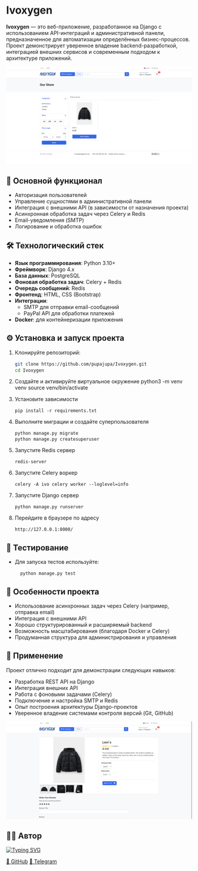 # Ivoxygen

**Ivoxygen** — это веб-приложение, разработанное на Django с использованием API-интеграций и административной панели, предназначенное для автоматизации определённых бизнес-процессов. Проект демонстрирует уверенное владение backend-разработкой, интеграцией внешних сервисов и современным подходом к архитектуре приложений.

![Preview](/ivoxygen/static/images/preview.png)

## 🚀 Основной функционал

-   Авторизация пользователей
-   Управление сущностями в административной панели
-   Интеграция с внешними API (в зависимости от назначения проекта)
-   Асинхронная обработка задач через Celery и Redis
-   Email-уведомления (SMTP)
-   Логирование и обработка ошибок

## 🛠️ Технологический стек

-   **Язык программирования**: Python 3.10+
-   **Фреймворк**: Django 4.x
-   **База данных**: PostgreSQL
-   **Фоновая обработка задач**: Celery + Redis
-   **Очередь сообщений**: Redis
-   **Фронтенд**: HTML, CSS (Bootstrap)
-   **Интеграции**:
    -   SMTP для отправки email-сообщений
    -   PayPal API для обработки платежей
-   **Docker**: для контейнеризации приложения

## ⚙️ Установка и запуск проекта

1.  Клонируйте репозиторий:
    ```bash
    git clone https://github.com/pupajupa/Ivoxygen.git
    cd Ivoxygen
    ```
2.  Создайте и активируйте виртуальное окружение
    python3 -m venv venv
    source venv/bin/activate

3.  Установите зависимости

        pip install -r requirements.txt

4.  Выполните миграции и создайте суперпользователя

        python manage.py migrate
        python manage.py createsuperuser

5.  Запустите Redis сервер

        redis-server

6.  Запустите Celery воркер

        celery -A ivo celery worker --loglevel=info

7.  Запустите Django сервер

        python manage.py runserver

8.  Перейдите в браузере по адресу

        http://127.0.0.1:8000/

## 🧪 Тестирование

-   Для запуска тестов используйте:

          python manage.py test

## 📌 Особенности проекта

-   Использование асинхронных задач через Celery (например, отправка email)
-   Интеграция с внешними API
-   Хорошо структурированный и расширяемый backend
-   Возможность масштабирования (благодаря Docker и Celery)
-   Продуманная структура для администрирования и управления

## 💼 Применение

Проект отлично подходит для демонстрации следующих навыков:

-   Разработка REST API на Django
-   Интеграция внешних API
-   Работа с фоновыми задачами (Celery)
-   Подключение и настройка SMTP и Redis
-   Опыт построения архитектуры Django-проектов
-   Уверенное владение системами контроля версий (Git, GitHub)

![Preview](/ivoxygen/static/images/preview1.png)

## 🧑‍💻 Автор

[![Typing SVG](https://readme-typing-svg.herokuapp.com?color=%2336BCF7&lines=Maksim+Antikhovitch+)](https://git.io/typing-svg)

[👤 GitHub](https://github.com/pupajupa) [💌 Telegram](https://t.me/vyshelpoparit)
